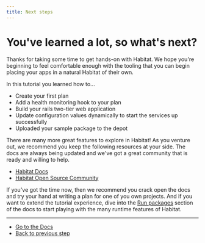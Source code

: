 ```yaml
---
title: Next steps
---
```


# You've learned a lot, so what's next?

Thanks for taking some time to get hands-on with Habitat. We hope you're beginning to feel comfortable enough with
the tooling that you can begin placing your apps in a natural Habitat of their own.

In this tutorial you learned how to...

- Create your first plan
- Add a health monitoring hook to your plan
- Build your rails two-tier web application
- Update configuration values dynamically to start the services up successfully
- Uploaded your sample package to the depot

There are many more great features to explore in Habitat! As you venture out, we recommend you keep the following resources at your side. The docs are always being updated and we've got a great community that is ready and willing to help.

- [Habitat Docs](/docs)
- [Habitat Open Source Community](/community)

If you've got the time now, then we recommend you crack open the docs and try your hand at writing a plan for one of you own projects. And if you want to extend the tutorial experience, dive into the [Run packages](/docs/run-packages-overview) section of the docs to start playing with the many runtime features of Habitat.

<hr>
<ul class="main-content--button-nav">
  <li><a href="/docs" class="button cta">Go to the Docs</a></li>
  <li><a href="/tutorials/mac/update-app">Back to previous step</a></li>
</ul>
